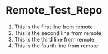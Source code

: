 # Remote_Test_Repo
1. This is the first line from remote
2. This is the second line from remote
3. This is the third line from remote
4. This is the fourth line from remote

